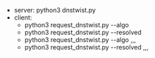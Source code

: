 - server: python3 dnstwist.py
- client:
  - python3 request_dnstwist.py --algo <mydomain>
  - python3 request_dnstwist.py --resolved <mydomain>
  - python3 request_dnstwist.py --algo <mydomain>,<mydomain>,<mydomain>,<mydomain>
  - python3 request_dnstwist.py --resolved <mydomain>,<mydomain>,<mydomain>,<mydomain>
